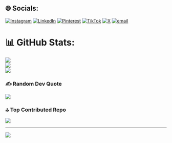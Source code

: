 


## 🌐 Socials:
[![Instagram](https://img.shields.io/badge/Instagram-%23E4405F.svg?logo=Instagram&logoColor=white)](https://instagram.com/anneta.dd) [![LinkedIn](https://img.shields.io/badge/LinkedIn-%230077B5.svg?logo=linkedin&logoColor=white)](https://linkedin.com/in/anneta-dziedzom) [![Pinterest](https://img.shields.io/badge/Pinterest-%23E60023.svg?logo=Pinterest&logoColor=white)](https://pinterest.com/dziedzom01) [![TikTok](https://img.shields.io/badge/TikTok-%23000000.svg?logo=TikTok&logoColor=white)](https://tiktok.com/@anneta.dd0) [![X](https://img.shields.io/badge/X-black.svg?logo=X&logoColor=white)](https://x.com/anneta_dd) [![email](https://img.shields.io/badge/Email-D14836?logo=gmail&logoColor=white)](mailto:annetadziedzom@gmail.com) 


# 📊 GitHub Stats:
![](https://github-readme-stats.vercel.app/api?username=annetadd&theme=dark&hide_border=false&include_all_commits=false&count_private=false)<br/>
![](https://nirzak-streak-stats.vercel.app/?user=annetadd&theme=dark&hide_border=false)<br/>
![](https://github-readme-stats.vercel.app/api/top-langs/?username=annetadd&theme=dark&hide_border=false&include_all_commits=false&count_private=false&layout=compact)

### ✍️ Random Dev Quote
![](https://quotes-github-readme.vercel.app/api?type=horizontal&theme=radical)

### 🔝 Top Contributed Repo
![](https://github-contributor-stats.vercel.app/api?username=annetadd&limit=5&theme=dark&combine_all_yearly_contributions=true)

---
[![](https://visitcount.itsvg.in/api?id=annetadd&icon=0&color=0)](https://visitcount.itsvg.in)

<!-- Proudly created with GPRM ( https://gprm.itsvg.in ) -->
